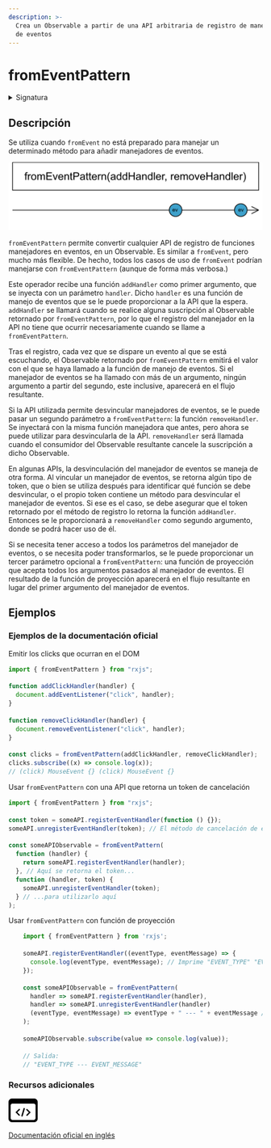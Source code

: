```yaml
---
description: >-
  Crea un Observable a partir de una API arbitraria de registro de manejadores
  de eventos
---
```


# fromEventPattern

<details>

<summary>Signatura</summary>

#### Firma

`fromEventPattern<T>(addHandler: (handler: NodeEventHandler) => any, removeHandler?: (handler: NodeEventHandler, signal?: any) => void, resultSelector?: (...args: any[]) => T): Observable<T | T[]>`

#### Parámetros

#### Retorna

`Observable<T | T[]>`: Un Observable que, cuando se dispara un evento, emite o el primer parámetro que se le haya proporcionado al manejador de eventos registrado, o el resultado de la función de proyección.

</details>

## Descripción

Se utiliza cuando `fromEvent` no está preparado para manejar un determinado método para añadir manejadores de eventos.

![Diagrama de canicas de fromEventPattern](assets/images/marble-diagrams/creation/fromEventPattern.png)

`fromEventPattern` permite convertir cualquier API de registro de funciones manejadores en eventos, en un Observable. Es similar a `fromEvent`, pero mucho más flexible. De hecho, todos los casos de uso de `fromEvent` podrían manejarse con `fromEventPattern` (aunque de forma más verbosa.)

Este operador recibe una función `addHandler` como primer argumento, que se inyecta con un parámetro `handler`. Dicho `handler` es una función de manejo de eventos que se le puede proporcionar a la API que la espera. `addHandler` se llamará cuando se realice alguna suscripción al Observable retornado por `fromEventPattern`, por lo que el registro del manejador en la API no tiene que ocurrir necesariamente cuando se llame a `fromEventPattern`.

Tras el registro, cada vez que se dispare un evento al que se está escuchando, el Observable retornado por `fromEventPattern` emitirá el valor con el que se haya llamado a la función de manejo de eventos. Si el manejador de eventos se ha llamado con más de un argumento, ningún argumento a partir del segundo, este inclusive, aparecerá en el flujo resultante.

Si la API utilizada permite desvincular manejadores de eventos, se le puede pasar un segundo parámetro a `fromEventPattern`: la función `removeHandler`. Se inyectará con la misma función manejadora que antes, pero ahora se puede utilizar para desvincularla de la API. `removeHandler` será llamada cuando el consumidor del Observable resultante cancele la suscripción a dicho Observable.

En algunas APIs, la desvinculación del manejador de eventos se maneja de otra forma. Al vincular un manejador de eventos, se retorna algún tipo de token, que o bien se utiliza después para identificar qué función se debe desvincular, o el propio token contiene un método para desvincular el manejador de eventos. Si ese es el caso, se debe asegurar que el token retornado por el método de registro lo retorna la función `addHandler`. Entonces se le proporcionará a `removeHandler` como segundo argumento, donde se podrá hacer uso de él.

Si se necesita tener acceso a todos los parámetros del manejador de eventos, o se necesita poder transformarlos, se le puede proporcionar un tercer parámetro opcional a `fromEventPattern`: una función de proyección que acepta todos los argumentos pasados al manejador de eventos. El resultado de la función de proyección aparecerá en el flujo resultante en lugar del primer argumento del manejador de eventos.

## Ejemplos

### Ejemplos de la documentación oficial

Emitir los clicks que ocurran en el DOM

```javascript
import { fromEventPattern } from "rxjs";

function addClickHandler(handler) {
  document.addEventListener("click", handler);
}

function removeClickHandler(handler) {
  document.removeEventListener("click", handler);
}

const clicks = fromEventPattern(addClickHandler, removeClickHandler);
clicks.subscribe((x) => console.log(x));
// (click) MouseEvent {} (click) MouseEvent {}
```

Usar `fromEventPattern` con una API que retorna un token de cancelación

```javascript
import { fromEventPattern } from "rxjs";

const token = someAPI.registerEventHandler(function () {});
someAPI.unregisterEventHandler(token); // El método de cancelación de esta API recibe un token especial en lugar de un manejador

const someAPIObservable = fromEventPattern(
  function (handler) {
    return someAPI.registerEventHandler(handler);
  }, // Aquí se retorna el token...
  function (handler, token) {
    someAPI.unregisterEventHandler(token);
  } // ...para utilizarlo aquí
);
```

Usar `fromEventPattern` con función de proyección

```javascript
    import { fromEventPattern } from 'rxjs';

    someAPI.registerEventHandler((eventType, eventMessage) => {
      console.log(eventType, eventMessage); // Imprime "EVENT_TYPE" "EVENT_MESSAGE" por consola
    });

    const someAPIObservable = fromEventPattern(
      handler => someAPI.registerEventHandler(handler),
      handler => someAPI.unregisterEventHandler(handler)
      (eventType, eventMessage) => eventType + " --- " + eventMessage // Sin esta función solo se emitiría "EVENT_TYPE"
    );

    someAPIObservable.subscribe(value => console.log(value));

    // Salida:
    // "EVENT_TYPE --- EVENT_MESSAGE"
```

### Recursos adicionales

[![Source code](assets/icons/source-code.png)](https://github.com/ReactiveX/rxjs/blob/master/src/internal/observable/fromEventPattern.ts)

[Documentación oficial en inglés](https://rxjs.dev/api/index/function/fromEventPattern)
